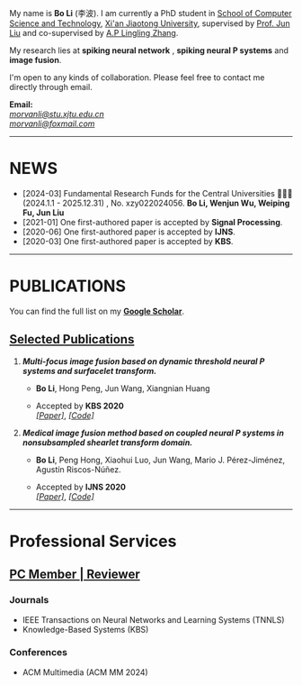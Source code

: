

My name is **Bo Li** (李波). I am currently a PhD student in [School of Computer Science  and Technology](http://www.cs.xjtu.edu.cn/), [Xi'an Jiaotong University](http://www.xjtu.edu.cn/), supervised by [Prof. Jun Liu](https://gr.xjtu.edu.cn/en/web/liukeen/4) and co-supervised by [A.P Lingling Zhang](https://gr.xjtu.edu.cn/en/web/zhanglling).

My research lies at **spiking neural network** , **spiking neural P systems**  and **image fusion**.

I'm open to any kinds of collaboration. Please feel free to contact me directly through email.

**Email:**  
*morvanli@stu.xjtu.edu.cn*  
*morvanli@foxmail.com*  

---

# NEWS
- [2024-03] Fundamental Research Funds for the Central Universities :tada::tada::tada:(2024.1.1 - 2025.12.31) , No. xzy022024056. **Bo Li, Wenjun Wu, Weiping Fu, Jun Liu**
- [2021-01] One first-authored paper is accepted by **Signal Processing**.
- [2020-06] One first-authored paper is accepted by **IJNS**.
- [2020-03] One first-authored paper is accepted by **KBS**.


---

# PUBLICATIONS

You can find the full list on my [**Google Scholar**](https://scholar.google.com/citations?user=C6dA9NAAAAAJ&hl=zh-CN).

## <u> Selected Publications </u>

1. ***Multi-focus image fusion based on dynamic threshold neural P systems and surfacelet transform.***

   * **Bo Li**, Hong Peng, Jun Wang, Xiangnian Huang 

   * Accepted by **KBS 2020**  
     [*[Paper]*](https://www.sciencedirect.com/science/article/pii/S0950705120301854), [*[Code]*](https://github.com/MorvanLi/DTNP-ST)


2. ***Medical image fusion method based on coupled neural P systems in nonsubsampled shearlet transform domain.***

   * **Bo Li**,  Peng Hong, Xiaohui Luo, Jun Wang, Mario J. Pérez-Jiménez, Agustín Riscos-Núñez.

   * Accepted by **IJNS 2020**  
     [*[Paper]*](https://www.worldscientific.com/doi/abs/10.1142/S0129065720500501), [*[Code]*](https://github.com/MorvanLi/CNP-MIF)


---

# Professional Services

## <u> PC Member | Reviewer </u>

### Journals 

* IEEE Transactions on Neural Networks and Learning Systems (TNNLS)
* Knowledge-Based Systems (KBS) 

### Conferences

* ACM Multimedia (ACM MM 2024)